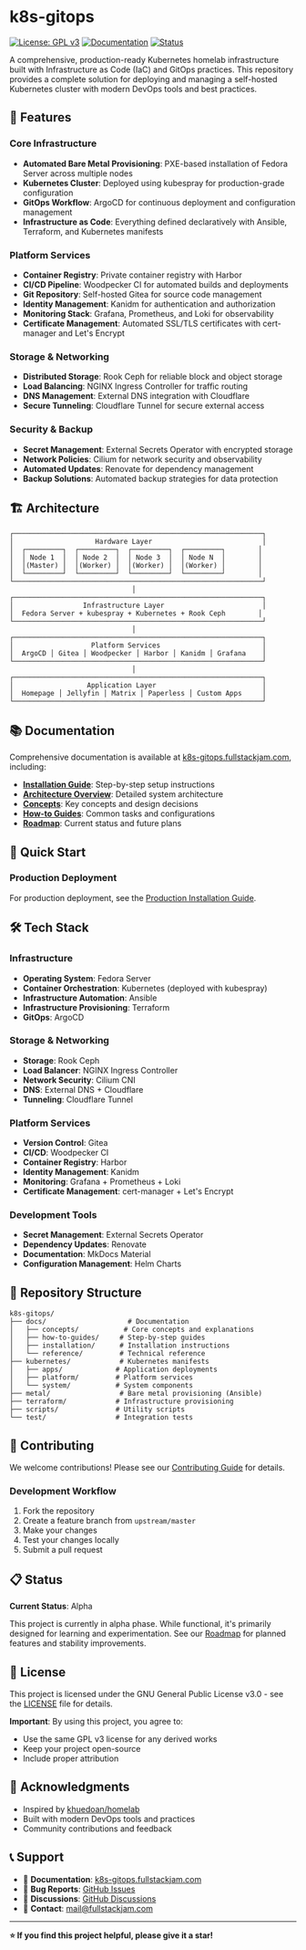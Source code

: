 # k8s-gitops

[![License: GPL v3](https://img.shields.io/badge/License-GPLv3-blue.svg)](https://www.gnu.org/licenses/gpl-3.0)
[![Documentation](https://img.shields.io/badge/docs-k8s--gitops.fullstackjam.com-green)](https://k8s-gitops.fullstackjam.com)
[![Status](https://img.shields.io/badge/status-alpha-orange)](https://github.com/fullstackjam/k8s-gitops)

A comprehensive, production-ready Kubernetes homelab infrastructure built with Infrastructure as Code (IaC) and GitOps practices. This repository provides a complete solution for deploying and managing a self-hosted Kubernetes cluster with modern DevOps tools and best practices.

## 🚀 Features

### Core Infrastructure
- **Automated Bare Metal Provisioning**: PXE-based installation of Fedora Server across multiple nodes
- **Kubernetes Cluster**: Deployed using kubespray for production-grade configuration
- **GitOps Workflow**: ArgoCD for continuous deployment and configuration management
- **Infrastructure as Code**: Everything defined declaratively with Ansible, Terraform, and Kubernetes manifests

### Platform Services
- **Container Registry**: Private container registry with Harbor
- **CI/CD Pipeline**: Woodpecker CI for automated builds and deployments
- **Git Repository**: Self-hosted Gitea for source code management
- **Identity Management**: Kanidm for authentication and authorization
- **Monitoring Stack**: Grafana, Prometheus, and Loki for observability
- **Certificate Management**: Automated SSL/TLS certificates with cert-manager and Let's Encrypt

### Storage & Networking
- **Distributed Storage**: Rook Ceph for reliable block and object storage
- **Load Balancing**: NGINX Ingress Controller for traffic routing
- **DNS Management**: External DNS integration with Cloudflare
- **Secure Tunneling**: Cloudflare Tunnel for secure external access

### Security & Backup
- **Secret Management**: External Secrets Operator with encrypted storage
- **Network Policies**: Cilium for network security and observability
- **Automated Updates**: Renovate for dependency management
- **Backup Solutions**: Automated backup strategies for data protection

## 🏗️ Architecture

```
┌─────────────────────────────────────────────────────────────┐
│                    Hardware Layer                           │
│  ┌─────────┐  ┌─────────┐  ┌─────────┐  ┌─────────┐        │
│  │ Node 1  │  │ Node 2  │  │ Node 3  │  │ Node N  │        │
│  │(Master) │  │(Worker) │  │(Worker) │  │(Worker) │        │
│  └─────────┘  └─────────┘  └─────────┘  └─────────┘        │
└─────────────────────────────────────────────────────────────┘
                              │
┌─────────────────────────────────────────────────────────────┐
│                 Infrastructure Layer                        │
│  Fedora Server + kubespray + Kubernetes + Rook Ceph        │
└─────────────────────────────────────────────────────────────┘
                              │
┌─────────────────────────────────────────────────────────────┐
│                   Platform Services                         │
│  ArgoCD │ Gitea │ Woodpecker │ Harbor │ Kanidm │ Grafana    │
└─────────────────────────────────────────────────────────────┘
                              │
┌─────────────────────────────────────────────────────────────┐
│                  Application Layer                          │
│  Homepage │ Jellyfin │ Matrix │ Paperless │ Custom Apps     │
└─────────────────────────────────────────────────────────────┘
```

## 📚 Documentation

Comprehensive documentation is available at [k8s-gitops.fullstackjam.com](https://k8s-gitops.fullstackjam.com), including:

- **[Installation Guide](https://k8s-gitops.fullstackjam.com/installation/)**: Step-by-step setup instructions
- **[Architecture Overview](https://k8s-gitops.fullstackjam.com/reference/architecture/)**: Detailed system architecture
- **[Concepts](https://k8s-gitops.fullstackjam.com/concepts/)**: Key concepts and design decisions
- **[How-to Guides](https://k8s-gitops.fullstackjam.com/how-to-guides/)**: Common tasks and configurations
- **[Roadmap](https://k8s-gitops.fullstackjam.com/reference/roadmap/)**: Current status and future plans

## 🚀 Quick Start

### Production Deployment

For production deployment, see the [Production Installation Guide](https://k8s-gitops.fullstackjam.com/installation/production/prerequisites/).

## 🛠️ Tech Stack

### Infrastructure
- **Operating System**: Fedora Server
- **Container Orchestration**: Kubernetes (deployed with kubespray)
- **Infrastructure Automation**: Ansible
- **Infrastructure Provisioning**: Terraform
- **GitOps**: ArgoCD

### Storage & Networking
- **Storage**: Rook Ceph
- **Load Balancer**: NGINX Ingress Controller
- **Network Security**: Cilium CNI
- **DNS**: External DNS + Cloudflare
- **Tunneling**: Cloudflare Tunnel

### Platform Services
- **Version Control**: Gitea
- **CI/CD**: Woodpecker CI
- **Container Registry**: Harbor
- **Identity Management**: Kanidm
- **Monitoring**: Grafana + Prometheus + Loki
- **Certificate Management**: cert-manager + Let's Encrypt

### Development Tools
- **Secret Management**: External Secrets Operator
- **Dependency Updates**: Renovate
- **Documentation**: MkDocs Material
- **Configuration Management**: Helm Charts

## 📁 Repository Structure

```
k8s-gitops/
├── docs/                    # Documentation
│   ├── concepts/           # Core concepts and explanations
│   ├── how-to-guides/     # Step-by-step guides
│   ├── installation/      # Installation instructions
│   └── reference/         # Technical reference
├── kubernetes/            # Kubernetes manifests
│   ├── apps/             # Application deployments
│   ├── platform/         # Platform services
│   └── system/           # System components
├── metal/                 # Bare metal provisioning (Ansible)
├── terraform/            # Infrastructure provisioning
├── scripts/              # Utility scripts
└── test/                 # Integration tests
```

## 🤝 Contributing

We welcome contributions! Please see our [Contributing Guide](https://k8s-gitops.fullstackjam.com/reference/contributing/) for details.

### Development Workflow

1. Fork the repository
2. Create a feature branch from `upstream/master`
3. Make your changes
4. Test your changes locally
5. Submit a pull request

## 📋 Status

**Current Status**: Alpha

This project is currently in alpha phase. While functional, it's primarily designed for learning and experimentation. See our [Roadmap](https://k8s-gitops.fullstackjam.com/reference/roadmap/) for planned features and stability improvements.

## 📄 License

This project is licensed under the GNU General Public License v3.0 - see the [LICENSE](LICENSE) file for details.

**Important**: By using this project, you agree to:
- Use the same GPL v3 license for any derived works
- Keep your project open-source
- Include proper attribution

## 🙏 Acknowledgments

- Inspired by [khuedoan/homelab](https://github.com/khuedoan/homelab)
- Built with modern DevOps tools and practices
- Community contributions and feedback

## 📞 Support

- 📖 **Documentation**: [k8s-gitops.fullstackjam.com](https://k8s-gitops.fullstackjam.com)
- 🐛 **Bug Reports**: [GitHub Issues](https://github.com/fullstackjam/k8s-gitops/issues)
- 💬 **Discussions**: [GitHub Discussions](https://github.com/fullstackjam/k8s-gitops/discussions)
- 📧 **Contact**: mail@fullstackjam.com

---

**⭐ If you find this project helpful, please give it a star!**
